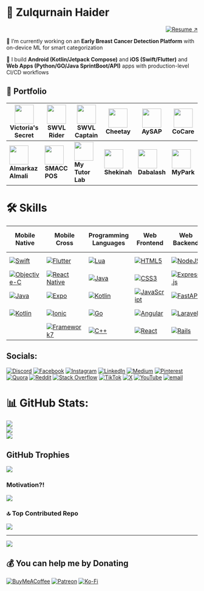 # 💫 Zulqurnain Haider
<p align="right">
  <a href="https://drive.google.com/drive/folders/1tPHPhpN7BSw-YtqbvyhA5UHW4bwqpLq2?usp=sharing" target="_blank" rel="noopener noreferrer">
    <img src="https://img.shields.io/badge/Download%20CV-%E2%86%97-blue?style=for-the-badge" alt="Resume ↗" />
  </a>
</p>



🔭 I’m currently working on an **Early Breast Cancer Detection Platform** with on-device ML for smart categorization

📱 I build **Android (Kotlin/Jetpack Compose)** and **iOS (Swift/Flutter)** and **Web Apps (Python/GO/Java SprintBoot/API)** apps with production-level CI/CD workflows

## 🚀 Portfolio

| [<img src="https://play-lh.googleusercontent.com/G8r8SvkgHSY2hw0fyUnBnx53WgboLyzscnd1jClhP1bu7fPUhueFLczHFf8SMIIA2g=s70" width="50">](https://play.google.com/store/apps/details?id=com.victoriassecret.vsaa) <br> **Victoria's Secret** | [<img src="https://mir-s3-cdn-cf.behance.net/projects/404/760d0180082773.Y3JvcCwzMTcxLDI0ODEsNDE2LDA.png" width="50">](https://play.google.com/store/apps/details?id=io.swvl.customer) <br> **SWVL Rider** | [<img src="https://play-lh.googleusercontent.com/KDjJYyErQqLWeI7DAiBJNnCR-NIJ2OzNRatvoSORVICjW89GpyLwtutwDUBQ8ct3FLY=s70" width="50">](https://play.google.com/store/apps/details?id=io.swvl.captain) <br> **SWVL Captain** | [<img src="https://is1-ssl.mzstatic.com/image/thumb/Purple116/v4/d2/3a/02/d23a0256-a2a6-fc6b-087f-0d064e2688e4/AppIcon-0-0-1x_U007emarketing-0-7-0-85-220.png/512x512bb.jpg" width="50">](https://www.apkshub.com/app/com.app.cheetay) <br> **Cheetay** | [<img src="https://images.sftcdn.net/images/t_app-icon-m/p/8072bade-d2ca-4946-bdc5-341b17034a56/1796539678/aysap-logo" width="50">](https://apkpure.com/aysap/com.cheetay.riderapp) <br> **AySAP** | [<img src="https://is1-ssl.mzstatic.com/image/thumb/Purple124/v4/27/c6/f8/27c6f875-2bc2-7948-2f4e-09f9624eeaf7/AppIcon-0-0-1x_U007emarketing-0-0-0-7-0-0-sRGB-0-0-0-GLES2_U002c0-512MB-85-220-0-0.png/460x0w.webp" width="50">](https://apps.apple.com/fj/app/cocare-app/id1519416410) <br> **CoCare** |
|---|---|---|---|---|---|
| [<img src="https://is1-ssl.mzstatic.com/image/thumb/Purple112/v4/04/2b/9b/042b9b84-58b7-41a6-b24d-f0723d0b736f/AppIcon-1x_U007emarketing-0-7-0-85-220.png/460x0w.webp" width="50">](https://apps.apple.com/us/app/almarkaz-almali/id6443934322) <br> **Almarkaz Almali** | [<img src="https://play-lh.googleusercontent.com/DClaC5jffLrHrMBbcllGCoDx0B6mmSlvudsoUw6AnKdwwWFy8vPFVQDPsyaYiOUEycVO=s70" width="50">](https://play.google.com/store/apps/details?id=com.arabsea.smacc_zatca) <br> **SMACC POS** | [<img src="https://encrypted-tbn0.gstatic.com/images?q=tbn:ANd9GcTlZcbBNHXtxCC2FMTDzoHm-vWK_66mGRsFig&s=s70" width="50">](https://apkpure.com/my-tutor-lab/com.app.mytutorlab/download) <br> **My Tutor Lab** | [<img src="https://play-lh.googleusercontent.com/59MUMS2QqJdSXpF0A8jCr-m77ZRM12SZUOshURx-Iofxll0yLquDYf4z1tOwccb239I=s70" width="50">](https://apps.apple.com/us/app/shekinah-app/id1072171997) <br> **Shekinah** | [<img src="https://is3-ssl.mzstatic.com/image/thumb/Purple116/v4/40/b9/7a/40b97a98-c81f-dee2-4663-443181e42954/source/256x256bb.jpg" width="50">](https://apkpure.com/dabalash/mx.decsa.dabalash) <br> **Dabalash** | [<img src="https://play-lh.googleusercontent.com/RxU-v-N63YFnigsOkv9hk2zu3CrYzTe2rQbJtS0Kc67yrsR5wTXrIdkD-YuBUUlACA=s70" width="50">](https://play.google.com/store/apps/details?id=com.sdsol.myparkclient.activities) <br> **MyPark** |


# 🛠 Skills

| Mobile Native | Mobile Cross | Programming Languages | Web Frontend | Web Backend | Databases | DevOps / Cloud / CI-CD | AI / Data / ML | Design / UI/UX | Tools / Others |
|---------------|--------------|---------------------|--------------|------------|-----------|-----------------------|----------------|----------------|----------------|
| [![Swift](https://img.shields.io/badge/swift-F54A2A?style=flat-square&logo=swift&logoColor=white)](https://developer.apple.com/swift/) | [![Flutter](https://img.shields.io/badge/Flutter-%2302569B.svg?style=flat-square&logo=Flutter&logoColor=white)](https://flutter.dev/) | [![Lua](https://img.shields.io/badge/lua-%232C2D72.svg?style=flat-square&logo=lua&logoColor=white)](https://www.lua.org/) | [![HTML5](https://img.shields.io/badge/html5-%23E34F26.svg?style=flat-square&logo=html5&logoColor=white)](https://developer.mozilla.org/en-US/docs/Web/HTML) | [![NodeJS](https://img.shields.io/badge/node.js-6DA55F?style=flat-square&logo=node.js&logoColor=white)](https://nodejs.org/) | [![MySQL](https://img.shields.io/badge/mysql-4479A1.svg?style=flat-square&logo=mysql&logoColor=white)](https://www.mysql.com/) | [![AWS](https://img.shields.io/badge/AWS-%23FF9900.svg?style=flat-square&logo=amazon-aws&logoColor=white)](https://aws.amazon.com/) | [![TensorFlow](https://img.shields.io/badge/TensorFlow-%23FF6F00.svg?style=flat-square&logo=TensorFlow&logoColor=white)](https://www.tensorflow.org/) | [![Figma](https://img.shields.io/badge/figma-%23F24E1E.svg?style=flat-square&logo=figma&logoColor=white)](https://www.figma.com/) | [![Git](https://img.shields.io/badge/git-%23F05033.svg?style=flat-square&logo=git&logoColor=white)](https://git-scm.com/) |
| [![Objective-C](https://img.shields.io/badge/OBJECTIVE--C-%233A95E3.svg?style=flat-square&logo=apple&logoColor=white)](https://developer.apple.com/library/archive/documentation/Cocoa/Conceptual/ProgrammingWithObjectiveC/Introduction/Introduction.html) | [![React Native](https://img.shields.io/badge/react_native-%2320232a.svg?style=flat-square&logo=react&logoColor=%2361DAFB)](https://reactnative.dev/) | [![Java](https://img.shields.io/badge/java-%23ED8B00.svg?style=flat-square&logo=openjdk&logoColor=white)](https://www.java.com/) | [![CSS3](https://img.shields.io/badge/css3-%231572B6.svg?style=flat-square&logo=css3&logoColor=white)](https://developer.mozilla.org/en-US/docs/Web/CSS) | [![Express.js](https://img.shields.io/badge/express.js-%23404d59.svg?style=flat-square&logo=express&logoColor=%2361DAFB)](https://expressjs.com/) | [![Postgres](https://img.shields.io/badge/postgres-%23316192.svg?style=flat-square&logo=postgresql&logoColor=white)](https://www.postgresql.org/) | [![Azure](https://img.shields.io/badge/azure-%230072C6.svg?style=flat-square&logo=microsoftazure&logoColor=white)](https://azure.microsoft.com/) | [![PyTorch](https://img.shields.io/badge/PyTorch-%23EE4C2C.svg?style=flat-square&logo=PyTorch&logoColor=white)](https://pytorch.org/) | [![Adobe XD](https://img.shields.io/badge/Adobe%20XD-470137?style=flat-square&logo=Adobe%20XD&logoColor=#FF61F6)](https://www.adobe.com/products/xd.html) | [![GitHub](https://img.shields.io/badge/github-%23121011.svg?style=flat-square&logo=github&logoColor=white)](https://github.com/) |
| [![Java](https://img.shields.io/badge/java-%23ED8B00.svg?style=flat-square&logo=openjdk&logoColor=white)](https://www.java.com/) | [![Expo](https://img.shields.io/badge/expo-1C1E24?style=flat-square&logo=expo&logoColor=#D04A37)](https://expo.dev/) | [![Kotlin](https://img.shields.io/badge/kotlin-%237F52FF.svg?style=flat-square&logo=kotlin&logoColor=white)](https://kotlinlang.org/) | [![JavaScript](https://img.shields.io/badge/javascript-%23323330.svg?style=flat-square&logo=javascript&logoColor=%23F7DF1E)](https://developer.mozilla.org/en-US/docs/Web/JavaScript) | [![FastAPI](https://img.shields.io/badge/FastAPI-005571?style=flat-square&logo=fastapi)](https://fastapi.tiangolo.com/) | [![SQLite](https://img.shields.io/badge/sqlite-%2307405e.svg?style=flat-square&logo=sqlite&logoColor=white)](https://www.sqlite.org/) | [![Google Cloud](https://img.shields.io/badge/GoogleCloud-%234285F4.svg?style=flat-square&logo=google-cloud&logoColor=white)](https://cloud.google.com/) | [![NumPy](https://img.shields.io/badge/numpy-%23013243.svg?style=flat-square&logo=numpy&logoColor=white)](https://numpy.org/) | [![Adobe Illustrator](https://img.shields.io/badge/adobe%20illustrator-%23FF9A00.svg?style=flat-square&logo=adobe%20illustrator&logoColor=white)](https://www.adobe.com/products/illustrator.html) | [![GitLab](https://img.shields.io/badge/gitlab-%23FC6D26.svg?style=flat-square&logo=gitlab&logoColor=white)](https://gitlab.com/) |
| [![Kotlin](https://img.shields.io/badge/kotlin-%237F52FF.svg?style=flat-square&logo=kotlin&logoColor=white)](https://kotlinlang.org/) | [![Ionic](https://img.shields.io/badge/Ionic-%233880FF.svg?style=flat-square&logo=Ionic&logoColor=white)](https://ionicframework.com/) | [![Go](https://img.shields.io/badge/go-%2300ADD8.svg?style=flat-square&logo=go&logoColor=white)](https://golang.org/) | [![Angular](https://img.shields.io/badge/angular-%23DD0031.svg?style=flat-square&logo=angular&logoColor=white)](https://angular.io/) | [![Laravel](https://img.shields.io/badge/laravel-%23FF2D20.svg?style=flat-square&logo=laravel&logoColor=white)](https://laravel.com/) | [![MongoDB](https://img.shields.io/badge/MongoDB-%234ea94b.svg?style=flat-square&logo=mongodb&logoColor=white)](https://www.mongodb.com/) | [![Docker](https://img.shields.io/badge/docker-%230db7ed.svg?style=flat-square&logo=docker&logoColor=white)](https://www.docker.com/) | [![SciPy](https://img.shields.io/badge/SciPy-%230C55A5.svg?style=flat-square&logo=scipy&logoColor=%white)](https://www.scipy.org/) | [![Sketch](https://img.shields.io/badge/Sketch-FFB387?style=flat-square&logo=sketch&logoColor=black)](https://www.sketch.com/) | [![Jira](https://img.shields.io/badge/jira-%230076CC.svg?style=flat-square&logo=jira&logoColor=white)](https://www.atlassian.com/software/jira) |
|  | [![Framework7](https://img.shields.io/badge/framework7-%23EE350F.svg?style=flat-square&logo=framework7&logoColor=white)](https://framework7.io/) | [![C++](https://img.shields.io/badge/c++-%2300599C.svg?style=flat-square&logo=c%2B%2B&logoColor=white)](https://isocpp.org/) | [![React](https://img.shields.io/badge/react-%2320232a.svg?style=flat-square&logo=react&logoColor=%2361DAFB)](https://reactjs.org/) | [![Rails](https://img.shields.io/badge/rails-%23CC0000.svg?style=flat-square&logo=ruby-on-rails&logoColor=white)](https://rubyonrails.org/) | [![Redis](https://img.shields.io/badge/redis-%23DD0031.svg?style=flat-square&logo=redis&logoColor=white)](https://redis.io/) | [![CircleCI](https://img.shields.io/badge/circleci-%23161616.svg?style=flat-square&logo=circleci&logoColor=white)](https://circleci.com/) | [![mlflow](https://img.shields.io/badge/mlflow-%23d9ead3.svg?style=flat-square&logo=numpy&logoColor=blue)](https://mlflow.org/) | [![Canva](https://img.shields.io/badge/Canva-%2300C4CC.svg?style=flat-square&logo=Canva&logoColor=white)](https://www.canva.com/) | [![Trello](https://img.shields.io/badge/trello-%230076CC.svg?style=flat-square&logo=trello&logoColor=white)](https://trello.com/) |


## Socials:
[![Discord](https://img.shields.io/badge/Discord-%237289DA.svg?logo=discord&logoColor=white)](https://discord.gg/xxM9RM9K) [![Facebook](https://img.shields.io/badge/Facebook-%231877F2.svg?logo=Facebook&logoColor=white)](https://facebook.com/zulqurnainjj) [![Instagram](https://img.shields.io/badge/Instagram-%23E4405F.svg?logo=Instagram&logoColor=white)](https://instagram.com/zulqurnainjj) [![LinkedIn](https://img.shields.io/badge/LinkedIn-%230077B5.svg?logo=linkedin&logoColor=white)](https://linkedin.com/in/zulqurnainjj) [![Medium](https://img.shields.io/badge/Medium-12100E?logo=medium&logoColor=white)](https://medium.com/@zulqurnainjj) [![Pinterest](https://img.shields.io/badge/Pinterest-%23E60023.svg?logo=Pinterest&logoColor=white)](https://pinterest.com/zulqurnainjj) [![Quora](https://img.shields.io/badge/Quora-%23B92B27.svg?logo=Quora&logoColor=white)](https://quora.com/profile/zulqurnainjj) [![Reddit](https://img.shields.io/badge/Reddit-%23FF4500.svg?logo=Reddit&logoColor=white)](https://reddit.com/user/zulqurnainjj) [![Stack Overflow](https://img.shields.io/badge/-Stackoverflow-FE7A16?logo=stack-overflow&logoColor=white)](https://stackoverflow.com/users/8399299) [![TikTok](https://img.shields.io/badge/TikTok-%23000000.svg?logo=TikTok&logoColor=white)](https://tiktok.com/@zulqurnainjj) [![X](https://img.shields.io/badge/X-black.svg?logo=X&logoColor=white)](https://x.com/zulqurnainjj) [![YouTube](https://img.shields.io/badge/YouTube-%23FF0000.svg?logo=YouTube&logoColor=white)](https://youtube.com/@ZulqurnainCodingDiaries) [![email](https://img.shields.io/badge/Email-D14836?logo=gmail&logoColor=white)](mailto:zulqurnainjj@gmail.com) 


# 📊 GitHub Stats:
![](https://github-readme-stats.vercel.app/api?username=zulqurnain&theme=default&hide_border=false&include_all_commits=true&count_private=true)<br/>
![](https://nirzak-streak-stats.vercel.app/?user=zulqurnain&theme=default&hide_border=false)<br/>
![](https://github-readme-stats.vercel.app/api/top-langs/?username=zulqurnain&theme=default&hide_border=false&include_all_commits=true&count_private=true&layout=compact)

## GitHub Trophies
![](https://github-profile-trophy.vercel.app/?username=zulqurnain&theme=default_repocard&no-frame=true&no-bg=true&margin-w=4)

### Motivation?!
![](https://quotes-github-readme.vercel.app/api?type=horizontal&theme=gruvbox)

### 🔝 Top Contributed Repo
![](https://github-contributor-stats.vercel.app/api?username=zulqurnain&limit=5&theme=github_dark_dimmed&combine_all_yearly_contributions=true)

---
[![](https://visitcount.itsvg.in/api?id=zulqurnain&icon=8&color=0)](https://visitcount.itsvg.in)

  ## 💰 You can help me by Donating
  [![BuyMeACoffee](https://img.shields.io/badge/Buy%20Me%20a%20Coffee-ffdd00?style=for-the-badge&logo=buy-me-a-coffee&logoColor=black)](https://buymeacoffee.com/zulqurnainjj) [![Patreon](https://img.shields.io/badge/Patreon-F96854?style=for-the-badge&logo=patreon&logoColor=white)](https://patreon.com/zulqurnainjj) [![Ko-Fi](https://img.shields.io/badge/Ko--fi-F16061?style=for-the-badge&logo=ko-fi&logoColor=white)](https://ko-fi.com/zulqurnainjj) 

  
<!-- Proudly created with GPRM ( https://gprm.itsvg.in ) -->
